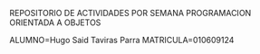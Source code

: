 REPOSITORIO DE ACTIVIDADES POR SEMANA PROGRAMACION ORIENTADA A OBJETOS
 
ALUMNO=Hugo Said Taviras Parra
MATRICULA=010609124
